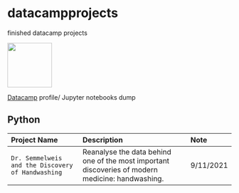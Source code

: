 # datacampprojects
finished datacamp projects

<p align="left"> 
<img src="https://cdn.datacamp.com/main-app/assets/brand/logos/DataCamp_Horizontal_RGB-d196011f63ebda76dc5c9772425cf9541b8639af842d5e5476ef10f2460ed1e4.png" width="100">
</p>

 [Datacamp](https://www.datacamp.com/profile/theodortranca) profile/ Jupyter notebooks dump

## Python
|Project Name|Description |Note
|:------|:-----|:---------|
|`Dr. Semmelweis and the Discovery of Handwashing`|Reanalyse the data behind one of the most important discoveries of modern medicine: handwashing.| 9/11/2021
